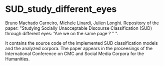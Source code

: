# SUD_study_different_eyes
Bruno Machado Carneiro, Michele Linardi, Julien Longhi.
Repository of the paper: "Studying Socially Unacceptable Discourse Classification (SUD) through different eyes: ”Are we on the same page ? ” ".

It contains the source code of the implemented SUD classification models and the analyzed corpora.
The paper appears in the proceesings of the International Conference on CMC and Social Media Corpora for the Humanities.



